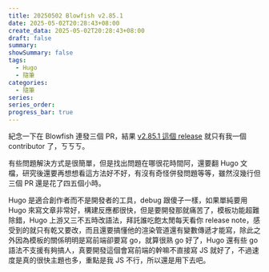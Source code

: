 ```yaml
---
title: 20250502 Blowfish v2.85.1
date: 2025-05-02T20:28:43+08:00
create_data: 2025-05-02T20:28:43+08:00
draft: false
summary: 
showSummary: false
tags: 
  - Hugo
  - 隨筆
categories: 
  - 隨筆
series:
series_order: 
progress_bar: true
---
```


紀念一下在 Blowfish 連發三個 PR，結果 [v2.85.1 這個 release](https://github.com/nunocoracao/blowfish/releases/tag/v2.85.1) 就只有我一個 contributor 了，ㄎㄎㄎ。

有些問題解決方式是很簡單，但是找出問題在哪很花時間阿，還要翻 Hugo 文檔，研究後還要再想想看這方法好不好，有沒有奇怪併發問題等等，雖然沒幾行但三個 PR 還是花了四五個小時。

Hugo 是適合創作者而不是開發者的工具，debug 跟傻子一樣，如果單純要用 Hugo 來寫文章非常好，構建反應都很快，但是要開發那就痛苦了，模板功能超難除錯，Hugo 上游又三不五時改語法，拜託誰吃飽太閒每天看你 release note，感受到的就只有乾又要改，而且還要搞懂他的渲染管道還有變數傳遞才能寫，除此之外因為模板的關係明明是寫前端卻要寫 go，就算很熟 go 好了，Hugo 還有些 go 語法不支援有夠搞人，真要開發這個會寫前端的幹嘛不直接寫 JS 就好了，不過速度是真的很快主題也多，重點是我 JS 不行，所以還是用下去吧。
